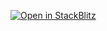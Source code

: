 [![Open in StackBlitz](https://developer.stackblitz.com/img/open_in_stackblitz_small.svg)](https://stackblitz.com/github/Hansanghyeon/playground-react-vite-tailwindcss)